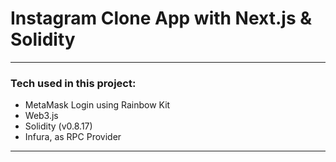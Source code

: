 # Instagram Clone App with Next.js & Solidity
---

### Tech used in this project:

- MetaMask Login using Rainbow Kit
- Web3.js
- Solidity (v0.8.17)
- Infura, as RPC Provider

---
